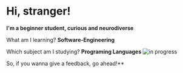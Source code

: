 # Hi, stranger!


**I'm a beginner student, curious and neurodiverse**

What am I learning? **Software-Engineering**

Which subject am I studying? **Programing Languages**
![in progress](https://i.gifer.com/origin/82/82a1ed531e333926a8ca2a00c277e0d1.gif) 


 So, if you wanna give a feedback, go ahead!**
